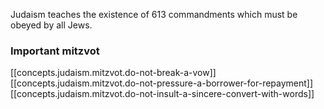 
Judaism teaches the existence of 613 commandments which must be obeyed by all Jews.

### Important mitzvot

[[concepts.judaism.mitzvot.do-not-break-a-vow]]
[[concepts.judaism.mitzvot.do-not-pressure-a-borrower-for-repayment]]
[[concepts.judaism.mitzvot.do-not-insult-a-sincere-convert-with-words]]
